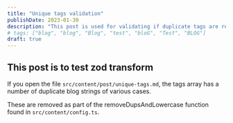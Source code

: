 ```yaml
---
title: "Unique tags validation"
publishDate: 2023-01-30
description: "This post is used for validating if duplicate tags are removed, regardless of the string case"
# tags: ["blog", "blog", "Blog", "test", "bloG", "Test", "BLOG"]
draft: true
---
```


## This post is to test zod transform

If you open the file `src/content/post/unique-tags.md`, the tags array has a number of duplicate blog strings of various cases.

These are removed as part of the removeDupsAndLowercase function found in `src/content/config.ts`.

